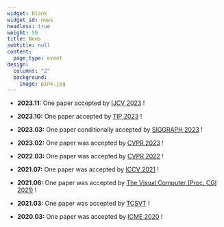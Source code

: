 ```yaml
---
widget: blank
widget_id: news
headless: true
weight: 50
title: News
subtitle: null
content:
  page_type: event
design:
  columns: "2"
  background:
    image: pink.jpg
---
```

<!--StartFragment-->

* **2023.11:** One paper accepted by [IJCV 2023](https://www.springer.com/journal/11263) !

<!--EndFragment-->

<!--StartFragment-->

* **2023.10:** One paper accepted by [TIP 2023](https://ieeexplore.ieee.org/xpl/RecentIssue.jsp?punumber=83) !

<!--EndFragment-->

<!--StartFragment-->

* **2023.03:** One paper conditionally accepted by [SIGGRAPH 2023](https://s2023.siggraph.org/) !

<!--EndFragment-->

<!--StartFragment-->

* **2023.02:** One paper was accepted by [CVPR 2023](https://cvpr2023.thecvf.com/) !

<!--EndFragment-->

<!--StartFragment-->

* **2022.03:** One paper was accepted by [CVPR 2022](https://cvpr2022.thecvf.com/) !

<!--EndFragment-->

<!--StartFragment-->

* **2021.07:** One paper was accepted by [ICCV 2021](http://iccv2021.thecvf.com/home) !

<!--EndFragment-->

<!--StartFragment-->

* **2021.06:** One paper was accepted by [The Visual Computer (Proc. CGI 2021)](http://www.cgs-network.org/cgi21/)[](http://www.cgs-network.org/cgi21/) !

<!--EndFragment-->

<!--StartFragment-->

* **2021.03:** One paper was accepted by [TCSVT](https://ieeexplore.ieee.org/xpl/RecentIssue.jsp?punumber=76) !

<!--EndFragment-->

<!--StartFragment-->

* **2020.03:** One paper was accepted by [ICME 2020](https://www.2020.ieeeicme.org/) !

<!--EndFragment-->
